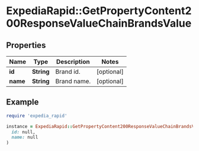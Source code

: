 # ExpediaRapid::GetPropertyContent200ResponseValueChainBrandsValue

## Properties

| Name | Type | Description | Notes |
| ---- | ---- | ----------- | ----- |
| **id** | **String** | Brand id. | [optional] |
| **name** | **String** | Brand name. | [optional] |

## Example

```ruby
require 'expedia_rapid'

instance = ExpediaRapid::GetPropertyContent200ResponseValueChainBrandsValue.new(
  id: null,
  name: null
)
```

